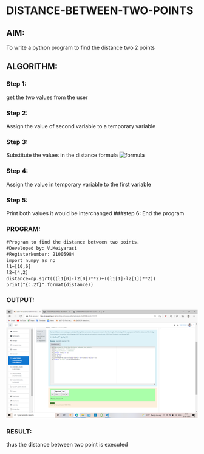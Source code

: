 # DISTANCE-BETWEEN-TWO-POINTS

## AIM:
To write a python program to find the distance two 2 points
## ALGORITHM:
### Step 1: 
get the two values from the user
### Step 2: 
Assign the value of second variable to a temporary variable 
### Step 3: 

Substitute the values in the distance formula  ![formula](/formula.jpg)
### Step 4: 
Assign the value in temporary variable to the first variable 
### Step 5: 
Print both values it would be interchanged 
###step 6:
End the program
### PROGRAM:
~~~
#Program to find the distance between two points.
#Developed by: V.Meiyarasi
#RegisterNumber: 21005984
import numpy as np 
l1=[10,6]
l2=[4,2]
distance=np.sqrt(((l1[0]-l2[0])**2)+((l1[1]-l2[1])**2))
print("{:.2f}".format(distance))
~~~
### OUTPUT:
![output](.//DB.png)
### RESULT:
thus the distance between two point is executed
